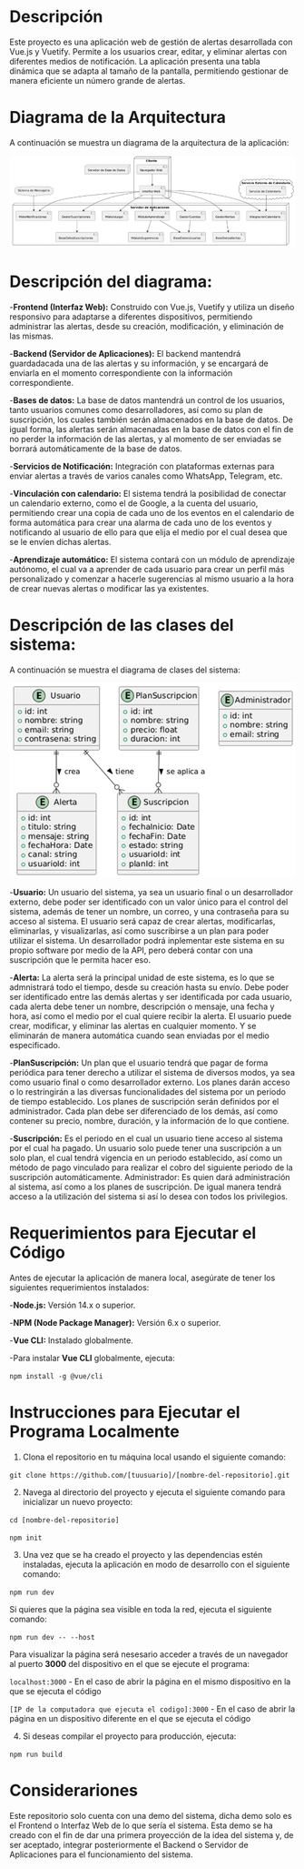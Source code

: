 # Descripción
Este proyecto es una aplicación web de gestión de alertas desarrollada con Vue.js y Vuetify. Permite a los usuarios crear, editar, y eliminar alertas con diferentes medios de notificación. La aplicación presenta una tabla dinámica que se adapta al tamaño de la pantalla, permitiendo gestionar de manera eficiente un número grande de alertas.

# Diagrama de la Arquitectura
A continuación se muestra un diagrama de la arquitectura de la aplicación:

![Vista del Deployment del sistema](Deployment.png)

# Descripción del diagrama:

-**Frontend (Interfaz Web):** Construido con Vue.js, Vuetify y utiliza un diseño responsivo para adaptarse a diferentes dispositivos, permitiendo administrar las alertas, desde su creación, modificación, y eliminación de las mismas.

-**Backend (Servidor de Aplicaciones):** El backend mantendrá guardadacada una de las alertas y su información, y se encargará de enviarla en el momento correspondiente con la información correspondiente.

-**Bases de datos:** La base de datos mantendrá un control de los usuarios, tanto usuarios comunes como desarrolladores, así como su plan de suscripción, los cuales también serán almacenados en la base de datos. De igual forma, las alertas serán almacenadas en la base de datos con el fin de no perder la información de las alertas, y al momento de ser enviadas se borrará automáticamente de la base de datos.

-**Servicios de Notificación:** Integración con plataformas externas para enviar alertas a través de varios canales como WhatsApp, Telegram, etc.

-**Vinculación con calendario:** El sistema tendrá la posibilidad de conectar un calendario externo, como el de Google, a la cuenta del usuario, permitiendo crear una copia de cada uno de los eventos en el calendario de forma automática para crear una alarma de cada uno de los eventos y notificando al usuario de ello para que elija el medio por el cual desea que se le envíen dichas alertas.

-**Aprendizaje automático:** El sistema contará con un módulo de aprendizaje autónomo, el cual va a aprender de cada usuario para crear un perfil más personalizado y comenzar a hacerle sugerencias al mismo usuario a la hora de crear nuevas alertas o modificar las ya existentes.

# Descripción de las clases del sistema:
A continuación se muestra el diagrama de clases del sistema:

![Diagrama de clases del sistema](Clases.png)

-**Usuario:** Un usuario del sistema, ya sea un usuario final o un desarrollador externo, debe poder ser identificado con un valor único para el control del sistema, además de tener un nombre, un correo, y una contraseña para su acceso al sistema. El usuario será capaz de crear alertas, modificarlas, eliminarlas, y visualizarlas, así como suscribirse a un plan para poder utilizar el sistema. Un desarrollador podrá inplementar este sistema en su propio software por medio de la API, pero deberá contar con una suscripción que le permita hacer eso.

-**Alerta:** La alerta será la principal unidad de este sistema, es lo que se admnistrará todo el tiempo, desde su creación hasta su envío. Debe poder ser identificado entre las demás alertas y ser identificada por cada usuario, cada alerta debe tener un nombre, descripción o mensaje, una fecha y hora, así como el medio por el cual quiere recibir la alerta. El usuario puede crear, modificar, y eliminar las alertas en cualquier momento. Y se eliminarán de manera automática cuando sean enviadas por el medio especificado.

-**PlanSuscripción:** Un plan que el usuario tendrá que pagar de forma periódica para tener derecho a utilizar el sistema de diversos modos, ya sea como usuario final o como desarrollador externo. Los planes darán acceso o lo restringirán a las diversas funcionalidades del sistema por un periodo de tiempo establecido. Los planes de suscripción serán definidos por el administrador. Cada plan debe ser diferenciado de los demás, así como contener su precio, nombre, duración, y la información de lo que contiene.

-**Suscripción:** Es el periodo en el cual un usuario tiene acceso al sistema por el cual ha pagado. Un usuario solo puede tener una suscripción a un solo plan, el cual tendrá vigencia en un periodo establecido, así como un método de pago vinculado para realizar el cobro del siguiente periodo de la suscripción automáticamente.
Administrador: Es quien dará administración al sistema, así como a los planes de suscripción. De igual manera tendrá acceso a la utilización del sistema si así lo desea con todos los privilegios.

# Requerimientos para Ejecutar el Código
Antes de ejecutar la aplicación de manera local, asegúrate de tener los siguientes requerimientos instalados:

-**Node.js:** Versión 14.x o superior.

-**NPM (Node Package Manager):** Versión 6.x o superior.

-**Vue CLI:** Instalado globalmente.

-Para instalar **Vue CLI** globalmente, ejecuta:

`npm install -g @vue/cli`


# Instrucciones para Ejecutar el Programa Localmente
1. Clona el repositorio en tu máquina local usando el siguiente comando:

`git clone https://github.com/[tuusuario]/[nombre-del-repositorio].git`

2. Navega al directorio del proyecto y ejecuta el siguiente comando para inicializar un nuevo proyecto:

`cd [nombre-del-repositorio]`

`npm init`

3. Una vez que se ha creado el proyecto y las dependencias estén instaladas, ejecuta la aplicación en modo de desarrollo con el siguiente comando:

`npm run dev`

Si quieres que la página sea visible en toda la red, ejecuta el siguiente comando:

`npm run dev -- --host`

Para visualizar la página será nesesario acceder a través de un navegador al puerto **3000** del dispositivo en el que se ejecute el programa:

`localhost:3000` - En el caso de abrir la página en el mismo dispositivo en la que se ejecuta el código

`[IP de la computadora que ejecuta el codigo]:3000` - En el caso de abrir la página en un dispositivo diferente en el que se ejecuta el código

4. Si deseas compilar el proyecto para producción, ejecuta:

`npm run build`


# Considerariones
Este repositorio solo cuenta con una demo del sistema, dicha demo solo es el Frontend o Interfaz Web de lo que sería el sistema.
Esta demo se ha creado con el fin de dar una primera proyección de la idea del sistema y, de ser aceptado, integrar posteriormente el Backend o Servidor de Aplicaciones para el funcionamiento del sistema.